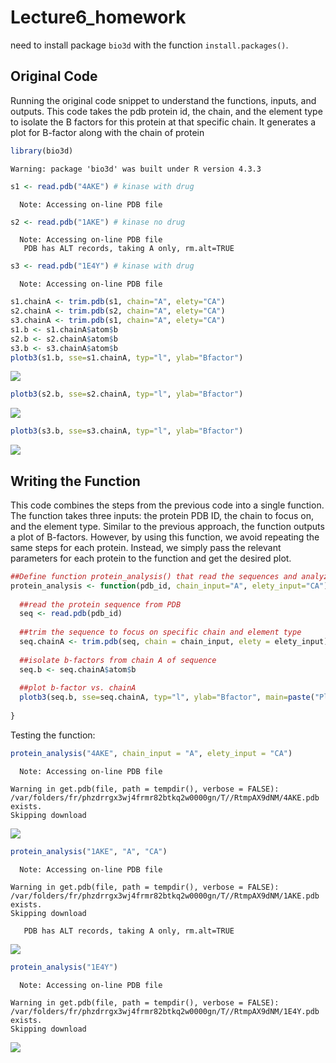 # Lecture6_homework


need to install package `bio3d` with the function `install.packages()`.

## Original Code

Running the original code snippet to understand the functions, inputs,
and outputs. This code takes the pdb protein id, the chain, and the
element type to isolate the B factors for this protein at that specific
chain. It generates a plot for B-factor along with the chain of protein

``` r
library(bio3d)
```

    Warning: package 'bio3d' was built under R version 4.3.3

``` r
s1 <- read.pdb("4AKE") # kinase with drug
```

      Note: Accessing on-line PDB file

``` r
s2 <- read.pdb("1AKE") # kinase no drug
```

      Note: Accessing on-line PDB file
       PDB has ALT records, taking A only, rm.alt=TRUE

``` r
s3 <- read.pdb("1E4Y") # kinase with drug
```

      Note: Accessing on-line PDB file

``` r
s1.chainA <- trim.pdb(s1, chain="A", elety="CA")
s2.chainA <- trim.pdb(s2, chain="A", elety="CA")
s3.chainA <- trim.pdb(s1, chain="A", elety="CA")
s1.b <- s1.chainA$atom$b
s2.b <- s2.chainA$atom$b
s3.b <- s3.chainA$atom$b
plotb3(s1.b, sse=s1.chainA, typ="l", ylab="Bfactor")
```

![](Lecture6_homework_files/figure-commonmark/unnamed-chunk-1-1.png)

``` r
plotb3(s2.b, sse=s2.chainA, typ="l", ylab="Bfactor")
```

![](Lecture6_homework_files/figure-commonmark/unnamed-chunk-1-2.png)

``` r
plotb3(s3.b, sse=s3.chainA, typ="l", ylab="Bfactor")
```

![](Lecture6_homework_files/figure-commonmark/unnamed-chunk-1-3.png)

## Writing the Function

This code combines the steps from the previous code into a single
function. The function takes three inputs: the protein PDB ID, the chain
to focus on, and the element type. Similar to the previous approach, the
function outputs a plot of B-factors. However, by using this function,
we avoid repeating the same steps for each protein. Instead, we simply
pass the relevant parameters for each protein to the function and get
the desired plot.

``` r
##Define function protein_analysis() that read the sequences and analyze their structure
protein_analysis <- function(pdb_id, chain_input="A", elety_input="CA"){
  
  ##read the protein sequence from PDB
  seq <- read.pdb(pdb_id)
  
  ##trim the sequence to focus on specific chain and element type
  seq.chainA <- trim.pdb(seq, chain = chain_input, elety = elety_input)
  
  ##isolate b-factors from chain A of sequence
  seq.b <- seq.chainA$atom$b
  
  ##plot b-factor vs. chainA
  plotb3(seq.b, sse=seq.chainA, typ="l", ylab="Bfactor", main=paste("Plot for", pdb_id, "Chain", chain_input))
  
}
```

Testing the function:

``` r
protein_analysis("4AKE", chain_input = "A", elety_input = "CA")
```

      Note: Accessing on-line PDB file

    Warning in get.pdb(file, path = tempdir(), verbose = FALSE):
    /var/folders/fr/phzdrrgx3wj4frmr82btkq2w0000gn/T//RtmpAX9dNM/4AKE.pdb exists.
    Skipping download

![](Lecture6_homework_files/figure-commonmark/unnamed-chunk-3-1.png)

``` r
protein_analysis("1AKE", "A", "CA")
```

      Note: Accessing on-line PDB file

    Warning in get.pdb(file, path = tempdir(), verbose = FALSE):
    /var/folders/fr/phzdrrgx3wj4frmr82btkq2w0000gn/T//RtmpAX9dNM/1AKE.pdb exists.
    Skipping download

       PDB has ALT records, taking A only, rm.alt=TRUE

![](Lecture6_homework_files/figure-commonmark/unnamed-chunk-3-2.png)

``` r
protein_analysis("1E4Y")
```

      Note: Accessing on-line PDB file

    Warning in get.pdb(file, path = tempdir(), verbose = FALSE):
    /var/folders/fr/phzdrrgx3wj4frmr82btkq2w0000gn/T//RtmpAX9dNM/1E4Y.pdb exists.
    Skipping download

![](Lecture6_homework_files/figure-commonmark/unnamed-chunk-3-3.png)
